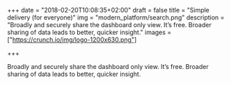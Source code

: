 +++
date = "2018-02-20T10:08:35+02:00"
draft = false
title = "Simple delivery (for everyone)"
img = "modern_platform/search.png"
description = "Broadly and securely share the dashboard only view.  It’s free.  Broader sharing of data leads to better, quicker insight."
images = ["https://crunch.io/img/logo-1200x630.png"]


+++

Broadly and securely share the dashboard only view.  It’s free.  Broader sharing of data leads to better, quicker insight.
